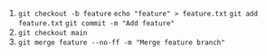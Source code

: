 1. `git checkout -b feature`
   `echo "feature" > feature.txt`
   `git add feature.txt`
   `git commit -m "Add feature"`
2. `git checkout main`
3. `git merge feature --no-ff -m "Merge feature branch"`

